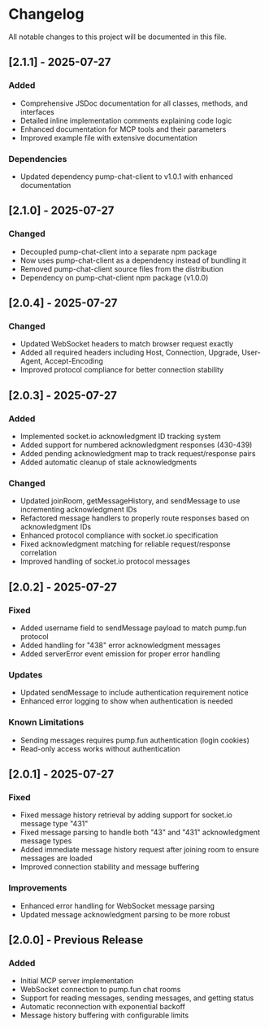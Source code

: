 # Changelog

All notable changes to this project will be documented in this file.

## [2.1.1] - 2025-07-27

### Added

- Comprehensive JSDoc documentation for all classes, methods, and interfaces
- Detailed inline implementation comments explaining code logic
- Enhanced documentation for MCP tools and their parameters
- Improved example file with extensive documentation

### Dependencies

- Updated dependency pump-chat-client to v1.0.1 with enhanced documentation

## [2.1.0] - 2025-07-27

### Changed

- Decoupled pump-chat-client into a separate npm package
- Now uses pump-chat-client as a dependency instead of bundling it
- Removed pump-chat-client source files from the distribution
- Dependency on pump-chat-client npm package (v1.0.0)

## [2.0.4] - 2025-07-27

### Changed

- Updated WebSocket headers to match browser request exactly
- Added all required headers including Host, Connection, Upgrade, User-Agent, Accept-Encoding
- Improved protocol compliance for better connection stability

## [2.0.3] - 2025-07-27

### Added

- Implemented socket.io acknowledgment ID tracking system
- Added support for numbered acknowledgment responses (430-439)
- Added pending acknowledgment map to track request/response pairs
- Added automatic cleanup of stale acknowledgments

### Changed

- Updated joinRoom, getMessageHistory, and sendMessage to use incrementing acknowledgment IDs
- Refactored message handlers to properly route responses based on acknowledgment IDs
- Enhanced protocol compliance with socket.io specification
- Fixed acknowledgment matching for reliable request/response correlation
- Improved handling of socket.io protocol messages

## [2.0.2] - 2025-07-27

### Fixed

- Added username field to sendMessage payload to match pump.fun protocol
- Added handling for "438" error acknowledgment messages
- Added serverError event emission for proper error handling

### Updates

- Updated sendMessage to include authentication requirement notice
- Enhanced error logging to show when authentication is needed

### Known Limitations

- Sending messages requires pump.fun authentication (login cookies)
- Read-only access works without authentication

## [2.0.1] - 2025-07-27

### Fixed

- Fixed message history retrieval by adding support for socket.io message type "431"
- Fixed message parsing to handle both "43" and "431" acknowledgment message types
- Added immediate message history request after joining room to ensure messages are loaded
- Improved connection stability and message buffering

### Improvements

- Enhanced error handling for WebSocket message parsing
- Updated message acknowledgment parsing to be more robust

## [2.0.0] - Previous Release

### Added

- Initial MCP server implementation
- WebSocket connection to pump.fun chat rooms
- Support for reading messages, sending messages, and getting status
- Automatic reconnection with exponential backoff
- Message history buffering with configurable limits
